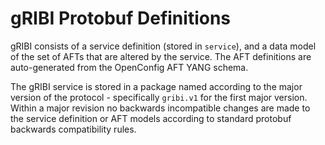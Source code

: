 # gRIBI Protobuf Definitions

gRIBI consists of a service definition (stored in `service`),
and a data model of the set of AFTs that are altered by the
service. The AFT definitions are auto-generated from the
OpenConfig AFT YANG schema.

The gRIBI service is stored in a package named according
to the major version of the protocol - specifically
`gribi.v1` for the first major version. Within a major
revision no backwards incompatible changes are made to
the service definition or AFT models according to standard
protobuf backwards compatibility rules.
